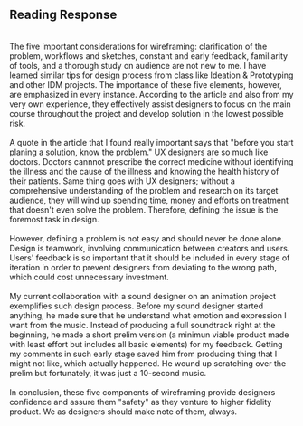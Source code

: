<h2>Reading Response</h2>
<br>
The five important considerations for wireframing: clarification of the problem, workflows and sketches, constant and early feedback, familiarity of tools, and a thorough study on audience are not new to me. I have learned similar tips for design process from class like Ideation & Prototyping and other IDM projects. The importance of these five elements, however, are emphasized in every instance. According to the article and also from my very own experience, they effectively assist designers to focus on the main course throughout the project and develop solution in the lowest possible risk.
<br>
  <br>
A quote in the article that I found really important says that "before you start planing a solution, know the problem." UX designers are so much like doctors. Doctors cannnot prescribe the correct medicine without identifying the illness and the cause of the illness and knowing the health history of their patients. Same thing goes with UX designers; without a comprehensive understanding of the problem and research on its target audience, they will wind up spending time, money and efforts on treatment that doesn't even solve the problem. Therefore, defining the issue is the foremost task in design.
<br>
  <br>
However, defining a problem is not easy and should never be done alone. Design is teamwork, involving communication between creators and users. Users' feedback is so important that it should be included in every stage of iteration in order to prevent designers from deviating to the wrong path, which could cost unnecessary investment. 
<br>
  <br>
My current collaboration with a sound designer on an animation project exemplifies such design process. Before my sound designer started anything, he made sure that he understand what emotion and expression I want from the music. Instead of producing a full soundtrack right at the beginning, he made a short prelim version (a minimun viable product made with least effort but includes all basic elements) for my feedback. Getting my comments in such early stage saved him from producing thing that I might not like, which actually happened. He wound up scratching over the prelim but fortunately, it was just a 10-second music. 
<br>
  <br>
In conclusion, these five components of wireframing provide designers confidence and assure them "safety" as they venture to higher fidelity product. We as designers should make note of them, always. 

